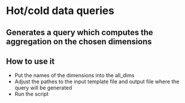 # Hot/cold data queries

## Generates a query which computes the aggregation on the chosen dimensions

## How to use it
- Put the names of the dimensions into the all_dims 
- Adjust the pathes to the input template file and output file where the query will be generated
- Run the script
